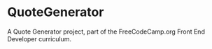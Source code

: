 # QuoteGenerator
A Quote Generator project, part of the FreeCodeCamp.org Front End Developer curriculum.
